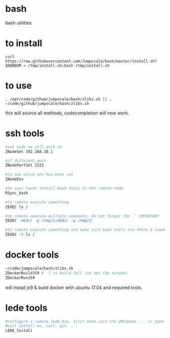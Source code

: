 # bash
bash utilities

# to install

```
curl https://raw.githubusercontent.com/Jumpscale/bash/master/install.sh?$RANDOM > /tmp/install.sh;bash /tmp/install.sh
```

# to use

```
. /opt/code/github/jumpscale/bash/zlibs.sh || . ~/code/github/jumpscale/bash/zlibs.sh
```

this will source all methods, codecompletion will now work.

# ssh tools

```bash
#set node we will work on
ZNodeSet 192.168.10.1

#if different port
ZNodePortSet 2222

#to see which env has been set
ZNodeEnv

#to sync local install bash tools to the remote node
RSync_bash

#to remote execute something
ZEXEC ls /

#to remote execute multiple commands, do not forget the `` IMPORTANT
ZEXEC 'mkdir -p /tmp/1;mkdir -p /tmp/2'

#to remote execute something and make sure bash tools are there & loaded
ZEXEC -b ls /

```

# docker tools

```bash
~/code/jumpscale/bash/zlibs.sh
ZDockerBuildJS9 # -f to build full js9 not the minimal
ZDockerRunJS9
```

will install js9 & build docker with ubuntu 17.04 and required tools.

# lede tools

```bash
#configure a remote lede box, first make sure the ZNodeSet ... is done
#will install mc, curl, git, ...
LEDE_Install


```
